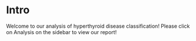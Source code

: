 # Intro
Welcome to our analysis of hyperthyroid disease classification! Please click on Analysis on the sidebar to view our report!
